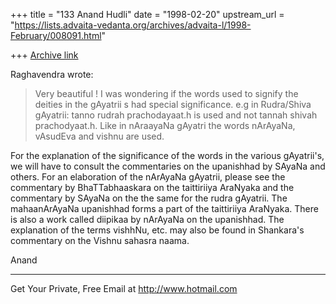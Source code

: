 +++
title = "133 Anand Hudli"
date = "1998-02-20"
upstream_url = "https://lists.advaita-vedanta.org/archives/advaita-l/1998-February/008091.html"

+++
[Archive link](https://lists.advaita-vedanta.org/archives/advaita-l/1998-February/008091.html)

 Raghavendra wrote:
>Very beautiful ! I was wondering if the words used to signify the
>deities in
>the gAyatrii s
>had special significance. e.g in Rudra/Shiva gAyatrii: tanno rudrah
>prachodayaat.h is used and not tannah shivah prachodyaat.h.
>Like in nAraayaNa gAyatri the words nArAyaNa, vAsudEva and vishnu are
>used.

 For the explanation of the significance of the words in the
 various gAyatrii's, we will have to consult the commentaries on
 the upanishhad by SAyaNa and others. For an elaboration of the
 nArAyaNa gAyatrii, please see the commentary by BhaTTabhaaskara
 on the taittiriiya AraNyaka and the commentary by SAyaNa on the
 the same for the rudra gAyatrii. The mahaanArAyaNa upanishhad forms
 a part of the taittiriiya AraNyaka. There is also a work called
 diipikaa by nArAyaNa on the upanishhad. The explanation of the terms
 vishhNu, etc. may also be found in Shankara's commentary on the
 Vishnu sahasra naama.

 Anand




______________________________________________________
Get Your Private, Free Email at http://www.hotmail.com


